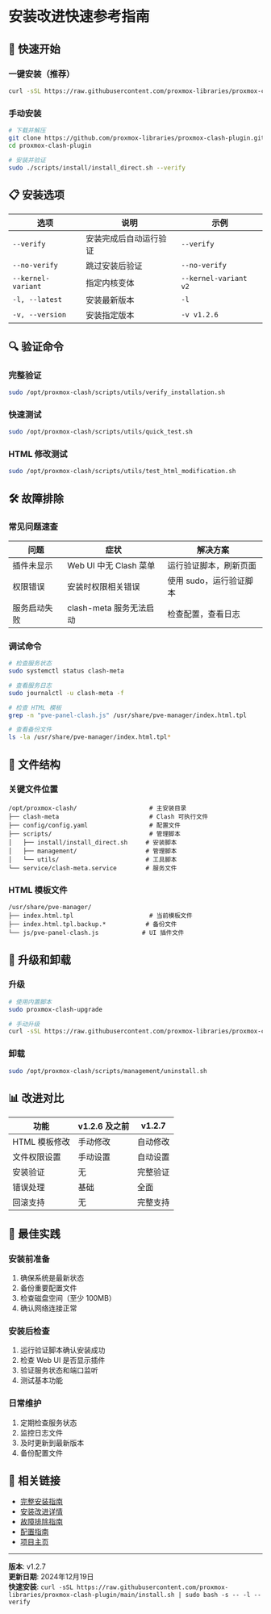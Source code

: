 # 安装改进快速参考指南

## 🚀 快速开始

### 一键安装（推荐）
```bash
curl -sSL https://raw.githubusercontent.com/proxmox-libraries/proxmox-clash-plugin/main/install.sh | sudo bash -s -- -l --verify
```

### 手动安装
```bash
# 下载并解压
git clone https://github.com/proxmox-libraries/proxmox-clash-plugin.git
cd proxmox-clash-plugin

# 安装并验证
sudo ./scripts/install/install_direct.sh --verify
```

## 📋 安装选项

| 选项 | 说明 | 示例 |
|------|------|------|
| `--verify` | 安装完成后自动运行验证 | `--verify` |
| `--no-verify` | 跳过安装后验证 | `--no-verify` |
| `--kernel-variant` | 指定内核变体 | `--kernel-variant v2` |
| `-l, --latest` | 安装最新版本 | `-l` |
| `-v, --version` | 安装指定版本 | `-v v1.2.6` |

## 🔍 验证命令

### 完整验证
```bash
sudo /opt/proxmox-clash/scripts/utils/verify_installation.sh
```

### 快速测试
```bash
sudo /opt/proxmox-clash/scripts/utils/quick_test.sh
```

### HTML 修改测试
```bash
sudo /opt/proxmox-clash/scripts/utils/test_html_modification.sh
```

## 🛠️ 故障排除

### 常见问题速查

| 问题 | 症状 | 解决方案 |
|------|------|----------|
| 插件未显示 | Web UI 中无 Clash 菜单 | 运行验证脚本，刷新页面 |
| 权限错误 | 安装时权限相关错误 | 使用 sudo，运行验证脚本 |
| 服务启动失败 | clash-meta 服务无法启动 | 检查配置，查看日志 |

### 调试命令
```bash
# 检查服务状态
sudo systemctl status clash-meta

# 查看服务日志
sudo journalctl -u clash-meta -f

# 检查 HTML 模板
grep -n "pve-panel-clash.js" /usr/share/pve-manager/index.html.tpl

# 查看备份文件
ls -la /usr/share/pve-manager/index.html.tpl*
```

## 📁 文件结构

### 关键文件位置
```
/opt/proxmox-clash/                    # 主安装目录
├── clash-meta                         # Clash 可执行文件
├── config/config.yaml                 # 配置文件
├── scripts/                           # 管理脚本
│   ├── install/install_direct.sh     # 安装脚本
│   ├── management/                   # 管理脚本
│   └── utils/                        # 工具脚本
└── service/clash-meta.service        # 服务文件
```

### HTML 模板文件
```
/usr/share/pve-manager/
├── index.html.tpl                     # 当前模板文件
├── index.html.tpl.backup.*           # 备份文件
└── js/pve-panel-clash.js            # UI 插件文件
```

## 🔄 升级和卸载

### 升级
```bash
# 使用内置脚本
sudo proxmox-clash-upgrade

# 手动升级
curl -sSL https://raw.githubusercontent.com/proxmox-libraries/proxmox-clash-plugin/main/install.sh | sudo bash -s -- latest
```

### 卸载
```bash
sudo /opt/proxmox-clash/scripts/management/uninstall.sh
```

## 📊 改进对比

| 功能 | v1.2.6 及之前 | v1.2.7 |
|------|----------------|---------|
| HTML 模板修改 | 手动修改 | 自动修改 |
| 文件权限设置 | 手动设置 | 自动设置 |
| 安装验证 | 无 | 完整验证 |
| 错误处理 | 基础 | 全面 |
| 回滚支持 | 无 | 完整支持 |

## 🎯 最佳实践

### 安装前准备
1. 确保系统是最新状态
2. 备份重要配置文件
3. 检查磁盘空间（至少 100MB）
4. 确认网络连接正常

### 安装后检查
1. 运行验证脚本确认安装成功
2. 检查 Web UI 是否显示插件
3. 验证服务状态和端口监听
4. 测试基本功能

### 日常维护
1. 定期检查服务状态
2. 监控日志文件
3. 及时更新到最新版本
4. 备份配置文件

## 🔗 相关链接

- [完整安装指南](index.md)
- [安装改进详情](installation-improvements.md)
- [故障排除指南](../troubleshooting/)
- [配置指南](../configuration/)
- [项目主页](https://github.com/proxmox-libraries/proxmox-clash-plugin)

---

**版本**: v1.2.7  
**更新日期**: 2024年12月19日  
**快速安装**: `curl -sSL https://raw.githubusercontent.com/proxmox-libraries/proxmox-clash-plugin/main/install.sh | sudo bash -s -- -l --verify`
